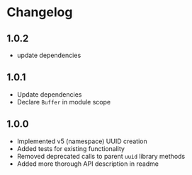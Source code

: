 # Changelog

## 1.0.2
- update dependencies

## 1.0.1
- Update dependencies
- Declare `Buffer` in module scope

## 1.0.0

- Implemented v5 (namespace) UUID creation
- Added tests for existing functionality
- Removed deprecated calls to parent `uuid` library methods
- Added more thorough API description in readme
